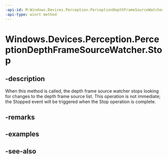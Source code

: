----api-id: M:Windows.Devices.Perception.PerceptionDepthFrameSourceWatcher.Stop
-api-type: winrt method
---<!-- Method syntaxpublic void Stop()--># Windows.Devices.Perception.PerceptionDepthFrameSourceWatcher.Stop## -descriptionWhen this method is called, the depth frame source watcher stops looking for changes to the depth frame source list. This operation is not immediate; the Stopped event will be triggered when the Stop operation is complete.## -remarks## -examples## -see-also